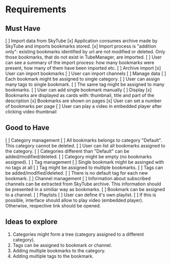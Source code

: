 # Requirements

## Must Have

[ ] Import data from SkyTube
   [x] Application consumes archive made by SkyTube and imports bookmarks stored.
   [x] Import process is "addition only": existing bookmarks identified by url are not modified or deleted. Only those bookmarks, that do not exist in TubeManager, are imported.
   [ ] User can see a summary of the import process: how many bookmarks were present, how many of them have been imported etc.
[ ] Archive import
   [x] User can import bookmarks
   [ ] User can import channels
[ ] Manage data
   [ ] Each bookmark might be assigned to single category.
   [ ] User can assign many tags to single bookmark.
   [ ] The same tag might be assigned to many bookmarks.
   [ ] User can add single bookmark manually
[ ] Display
   [x] Bookmarks are displayed as cards with: thumbnail, title and part of the description
   [x] Bookmarks are shown on pages
   [x] User can set a number of bookmarks per page
   [ ] User can play a video in embedded player after clicking video thumbnail

## Good to Have

[ ] Category management
   [ ] All bookmarks belongs to category "Default". This category cannot be deleted.
   [ ] User can list all bookmarks assigned to the category.
   [ ] Categories different than "Default" can be added/modified/deleted.
   [ ] Category might be empty (no bookmarks assigned).
[ ] Tag management
   [ ] Single bookmark might be assinged with no tags at all
   [ ] Tag might be assigned to multiple bookmarks.
   [ ] Tags can be added/modified/deleted.
   [ ] There is no default tag for each new bookmark.
[ ] Channel management
   [ ] Information about subscribed channels can be extracted from SkyTube archive. This information should be presented in a similiar way as bookmarks.
   [ ] Bookmark can be assigned to a channel.
[ ] Playlists
   [ ] User can define it's own playlist.
   [ ] If this is possible, interface should allow to play video (embedded player). Otherwise, respective link should be opened.

## Ideas to explore

1. Categories might form a tree (category assigned to a different category).
2. Tags can be assigned to bookmark or channel.
3. Adding multiple bookmarks to the category.
4. Adding multiple tags to the bookmark.
